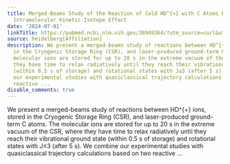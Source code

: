 ```yaml
---
title: Merged-Beams Study of the Reaction of Cold HD^{+} with C Atoms Reveals a Pronounced
  Intramolecular Kinetic Isotope Effect
date: '2024-07-01'
linkTitle: https://pubmed.ncbi.nlm.nih.gov/38949364/?utm_source=curl&utm_medium=rss&utm_campaign=pubmed-2&utm_content=1FakS-2QOkCT8HsMOQP1bCRQ4YzyumYOmxmF0moLsQ3dFB1E9V&fc=20220326224207&ff=20240701183438&v=2.18.0.post9+e462414
source: heidelberg[Affiliation]
description: We present a merged-beams study of reactions between HD^{+} ions, stored
  in the Cryogenic Storage Ring (CSR), and laser-produced ground-term C atoms. The
  molecular ions are stored for up to 20 s in the extreme vacuum of the CSR, where
  they have time to relax radiatively until they reach their vibrational ground state
  (within 0.5 s of storage) and rotational states with J≤3 (after 5 s). We combine
  our experimental studies with quasiclassical trajectory calculations based on two
  reactive ...
disable_comments: true
---
```

We present a merged-beams study of reactions between HD^{+} ions, stored in the Cryogenic Storage Ring (CSR), and laser-produced ground-term C atoms. The molecular ions are stored for up to 20 s in the extreme vacuum of the CSR, where they have time to relax radiatively until they reach their vibrational ground state (within 0.5 s of storage) and rotational states with J≤3 (after 5 s). We combine our experimental studies with quasiclassical trajectory calculations based on two reactive ...